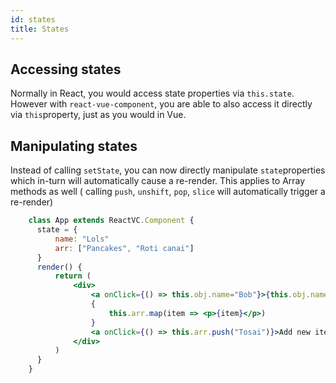 ```yaml
---
id: states
title: States
---
```




## Accessing states

Normally in React, you would access state properties via `this.state`. However with `react-vue-component`, you are able to also access it directly via `this`property, just as you would in Vue.



## Manipulating states

Instead of calling `setState`, you can now directly manipulate `state`properties which in-turn will automatically cause a re-render. This applies to Array methods as well ( calling `push`, `unshift`, `pop`, `slice` will automatically trigger a re-render)





```jsx
    class App extends ReactVC.Component {
      state = { 
          name: "Lols"
          arr: ["Pancakes", "Roti canai"]
      }
      render() {
          return (
              <div>
                  <a onClick={() => this.obj.name="Bob"}>{this.obj.name}</a>
                  {
                      this.arr.map(item => <p>{item}</p>)
                  }
                  <a onClick={() => this.arr.push("Tosai")}>Add new item</a>
              </div>
          )
      }
    }
  ```